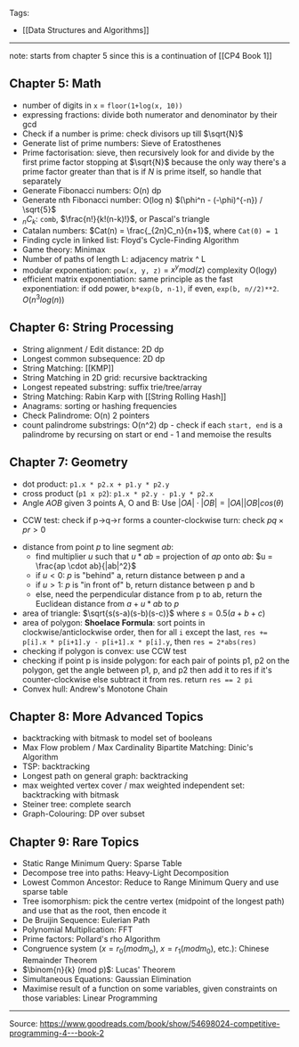 Tags:
- [[Data Structures and Algorithms]]
---
note: starts from chapter 5 since this is a continuation of [[CP4 Book 1]]
## Chapter 5: Math
- number of digits in `x` = `floor(1+log(x, 10))`
- expressing fractions: divide both numerator and denominator by their gcd
- Check if a number is prime: check divisors up till $\sqrt{N}$
- Generate list of prime numbers: Sieve of Eratosthenes
- Prime factorisation: sieve, then recursively look for and divide by the first prime factor stopping at $\sqrt{N}$ because the only way there's a prime factor greater than that is if $N$ is prime itself, so handle that separately
- Generate Fibonacci numbers: O(n) dp
- Generate nth Fibonacci number: O(log n) $(\phi^n - (-\phi)^{-n}) / \sqrt{5}$
- $_nC_k$: `comb`, $\frac{n!}{k!(n-k)!}$, or Pascal's triangle
- Catalan numbers: $Cat(n) = \frac{_{2n}C_n}{n+1}$, where `Cat(0) = 1`
- Finding cycle in linked list: Floyd's Cycle-Finding Algorithm
- Game theory: Minimax
- Number of paths of length L: adjacency matrix ^ L
- modular exponentiation: `pow(x, y, z)` = $x^y mod(z)$ complexity O(logy)
- efficient matrix exponentiation: same principle as the fast exponentiation: if odd power, `b*exp(b, n-1)`, if even, `exp(b, n//2)**2`. $O(n^3log(n))$

## Chapter 6: String Processing
- String alignment / Edit distance: 2D dp
- Longest common subsequence: 2D dp
- String Matching: [[KMP]]
- String Matching in 2D grid: recursive backtracking
- Longest repeated substring: suffix trie/tree/array
- String Matching: Rabin Karp with [[String Rolling Hash]]
- Anagrams: sorting or hashing frequencies
- Check Palindrome: O(n) 2 pointers
- count palindrome substrings: O(n^2) dp - check if each `start, end` is a palindrome by recursing on start or end - 1 and memoise the results

## Chapter 7: Geometry
- dot product: `p1.x * p2.x + p1.y * p2.y` 
- cross product (`p1 x p2`): `p1.x * p2.y - p1.y * p2.x`
- Angle $AOB$ given 3 points A, O and B: Use $|OA| \cdot |OB| = |OA||OB|cos(\theta)$
* CCW test: check if p->q->r forms a counter-clockwise turn: check $pq \times pr > 0$
- distance from point $p$ to line segment $ab$: 
    - find multiplier $u$ such that $u*ab$ = projection of $ap$ onto $ab$: $u = \frac{ap \cdot ab}{|ab|^2}$
    - if $u < 0$: $p$ is "behind" a, return distance between p and a
    - if $u > 1$: $p$ is "in front of" b, return distance between p and b
    - else, need the perpendicular distance from p to ab, return the Euclidean distance from $a + u*ab$ to $p$
- area of triangle: $\sqrt{s(s-a)(s-b)(s-c)}$ where $s = 0.5(a+b+c)$
- area of polygon: **Shoelace Formula**: sort points in clockwise/anticlockwise order, then for all `i` except the last, `res += p[i].x * p[i+1].y - p[i+1].x * p[i].y`, then `res = 2*abs(res)`
- checking if polygon is convex: use CCW test
- checking if point p is inside polygon: for each pair of points p1, p2 on the polygon, get the angle between p1, p, and p2 then add it to res if it's counter-clockwise else subtract it from res. return `res == 2 pi`
- Convex hull: Andrew's Monotone Chain

## Chapter 8: More Advanced Topics
- backtracking with bitmask to model set of booleans
- Max Flow problem / Max Cardinality Bipartite Matching: Dinic's Algorithm
- TSP: backtracking
- Longest path on general graph: backtracking
- max weighted vertex cover / max weighted independent set: backtracking with bitmask
- Steiner tree: complete search
- Graph-Colouring: DP over subset

## Chapter 9: Rare Topics
- Static Range Minimum Query: Sparse Table
- Decompose tree into paths: Heavy-Light Decomposition
- Lowest Common Ancestor: Reduce to Range Minimum Query and use sparse table
- Tree isomorphism: pick the centre vertex (midpoint of the longest path) and use that as the root, then encode it
- De Bruijin Sequence: Eulerian Path
- Polynomial Multiplication: FFT
- Prime factors: Pollard's rho Algorithm
- Congruence system ($x = r_0 (mod m_o)$, $x = r_1 (mod m_0)$, etc.): Chinese Remainder Theorem
- $\binom{n}{k} (mod p)$: Lucas' Theorem
- Simultaneous Equations: Gaussian Elimination
- Maximise result of a function on some variables, given constraints on those variables: Linear Programming 

---
Source: https://www.goodreads.com/book/show/54698024-competitive-programming-4---book-2

